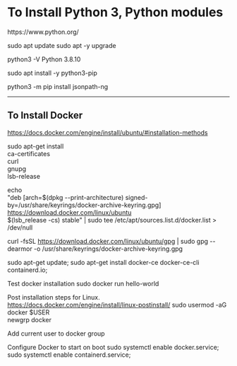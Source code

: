 <h1>To Install Python 3, Python modules </h1>
https://www.python.org/

sudo apt update
sudo apt -y upgrade

python3 -V
Python 3.8.10

sudo apt install -y python3-pip



python3 -m pip install jsonpath-ng

<hr></hr>
<h2>To Install Docker</h2>

https://docs.docker.com/engine/install/ubuntu/#installation-methods

sudo apt-get install \
    ca-certificates \
    curl \
    gnupg \
    lsb-release


echo \
  "deb [arch=$(dpkg --print-architecture) signed-by=/usr/share/keyrings/docker-archive-keyring.gpg] https://download.docker.com/linux/ubuntu \
  $(lsb_release -cs) stable" | sudo tee /etc/apt/sources.list.d/docker.list > /dev/null


 curl -fsSL https://download.docker.com/linux/ubuntu/gpg | sudo gpg --dearmor -o /usr/share/keyrings/docker-archive-keyring.gpg  



sudo apt-get update;
sudo apt-get install docker-ce docker-ce-cli containerd.io;  

Test docker installation
sudo docker run hello-world

Post installation steps for Linux.
https://docs.docker.com/engine/install/linux-postinstall/
sudo usermod -aG docker $USER  
newgrp docker

Add current user to docker group


Configure Docker to start on boot
sudo systemctl enable docker.service;
sudo systemctl enable containerd.service;

